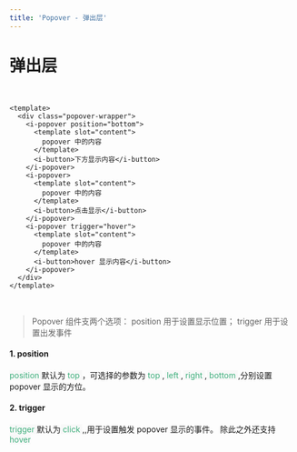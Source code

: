 ```yaml
---
title: 'Popover - 弹出层'
---
```

# 弹出层

&nbsp;
<ClientOnly>
<popover-demo></popover-demo>
</ClientOnly>

```vue
<template>
  <div class="popover-wrapper">
    <i-popover position="bottom">
      <template slot="content">
        popover 中的内容
      </template>
      <i-button>下方显示内容</i-button>
    </i-popover>
    <i-popover>
      <template slot="content">
        popover 中的内容
      </template>
      <i-button>点击显示</i-button>
    </i-popover>
    <i-popover trigger="hover">
      <template slot="content">
        popover 中的内容
      </template>
      <i-button>hover 显示内容</i-button>
    </i-popover>
  </div>
</template>
```
&nbsp;
<ClientOnly>
<popover-demo-2></popover-demo-2>
</ClientOnly>
> Popover 组件支两个选项： position 用于设置显示位置； trigger 用于设置出发事件
#### 1. position
<span style='color:#3eaf7c;background-color:#F8F8F8'> position </span> 默认为 <span style='color:#3eaf7c;background-color:#F8F8F8'> top </span>，可选择的参数为 
<span style='color:#3eaf7c;background-color:#F8F8F8'> top </span>,<span style='color:#3eaf7c;background-color:#F8F8F8'> left </span>,<span style='color:#3eaf7c;background-color:#F8F8F8'> right </span>,<span style='color:#3eaf7c;background-color:#F8F8F8'> bottom </span>,分别设置 popover 显示的方位。
#### 2. trigger
<span style='color:#3eaf7c;background-color:#F8F8F8'> trigger </span> 默认为<span style='color:#3eaf7c;background-color:#F8F8F8'> click </span>,,用于设置触发 popover 显示的事件。 除此之外还支持<span style='color:#3eaf7c;background-color:#F8F8F8'> hover </span>
